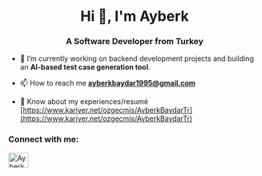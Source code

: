 <h1 align="center">Hi 👋, I'm Ayberk</h1>
<h3 align="center">A Software Developer from Turkey</h3>

- 🌱 I’m currently working on backend development projects and building an **AI-based test case generation tool**.

- 📫 How to reach me **ayberkbaydar1995@gmail.com**

- 📄 Know about my experiences/resumé [https://www.kariyer.net/ozgecmis/AyberkBaydarTr](https://www.kariyer.net/ozgecmis/AyberkBaydarTr)

<h3 align="left">Connect with me:</h3>
<p align="left">
  <a href="https://www.linkedin.com/in/ayberkbaydar/" target="_blank">
    <img align="center" src="https://raw.githubusercontent.com/rahuldkjain/github-profile-readme-generator/master/src/images/icons/Social/linked-in-alt.svg" alt="Ayberk Baydar LinkedIn" height="30" width="40" />
  </a>
</p>
